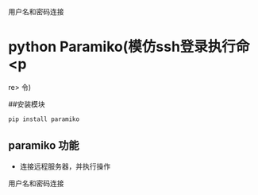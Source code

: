 用户名和密码连接

# python Paramiko(模仿ssh登录执行命<p

re>
</pre>令)


##安装模块

```pip install paramiko```


## paramiko 功能

* 连接远程服务器，并执行操作

用户名和密码连接
<pre>


</pre>
